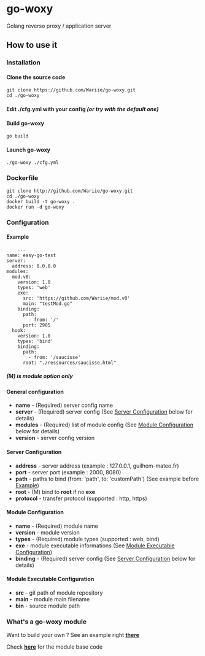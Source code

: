 
# go-woxy

Golang reverso proxy / application server

## How to use it

### Installation

#### Clone the source code

    git clone https://github.com/Wariie/go-woxy.git
    cd ./go-woxy
  
#### Edit **./cfg.yml** with your config *(or try with the default one)*

#### Build go-woxy

    go build

#### Launch go-woxy

    ./go-woxy ./cfg.yml

### Dockerfile

    git clone http://github.com/Wariie/go-woxy.git
    cd ./go-woxy
    docker build -t go-woxy .
    docker run -d go-woxy

### Configuration

#### Example  

        ---
    name: easy-go-test
    server:
      address: 0.0.0.0  
    modules: 
      mod.v0: 
        version: 1.0
        types: 'web'
        exe:
          src: 'https://github.com/Wariie/mod.v0'
          main: "testMod.go"
        binding:
          path: 
            - from: '/'
          port: 2985  
      hook:
        version: 1.0
        types: 'bind'
        binding:
          path:
            - from: '/saucisse' 
          root: "./ressources/saucisse.html"
  
##### **(M) is module option only**
  
#### General configuration

* **name** - (Required) server config name
* **server** - (Required) server config (See [Server Configuration](#server-configuration) below for details)
* **modules** - (Required) list of module config (See [Module Configuration](#module-configuration) below for details)
* **version** - server config version

#### Server Configuration

* **address** - server address (example : 127.0.0.1, guilhem-mateo.fr)
* **port** - server port (example : 2000, 8080)
* **path** - paths to bind (from: 'path', to: 'customPath') (See example before [Example](#example))
* **root** - (M) bind to **root** if no **exe**
* **protocol** - transfer protocol (supported : http, https)

#### Module Configuration

* **name** - (Required) module name
* **version** - module version
* **types** - (Required) module types (supported : web, bind)
* **exe** - module executable informations (See [Module Executable Configuration](#module-executable-configuration))
* **binding** - (Required) server config (See [Server Configuration](#server-configuration) below for details)

#### Module Executable Configuration

* **src** - git path of module repository
* **main** - module main filename
* **bin** - source module path

### What's a go-woxy module

Want to build your own ?
See an example right **[there](https://github.com/Wariie/mod.v0)**
  
Check **[here](https://github.com/Wariie/go-woxy/tree/master/modbase)** for the module base code
